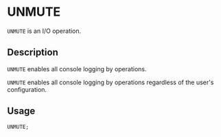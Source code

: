 # UNMUTE

`UNMUTE` is an I/O operation.

## Description

`UNMUTE` enables all console logging by operations.

`UNMUTE` enables all console logging by operations regardless of the user's configuration.

## Usage

`UNMUTE;`
